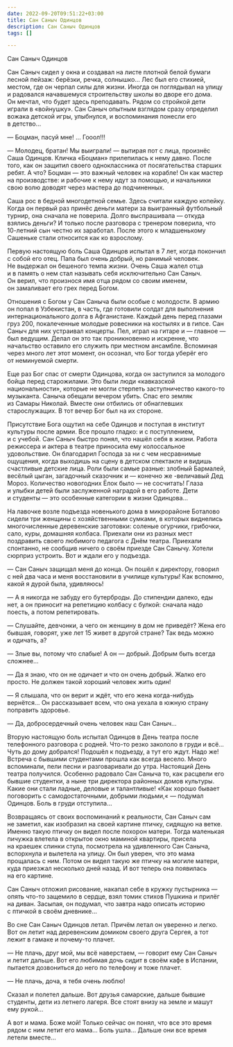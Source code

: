 ```yaml
---
date: 2022-09-20T09:51:22+03:00
title: Сан Саныч Одинцов
description: Сан Саныч Одинцов
tags: []

---
```

<p>Сан Саныч Одинцов</p>

<p>Сан Саныч сидел у окна и создавал на листе плотной белой бумаги лесной пейзаж: берёзки, речка, солнышко… Лес был его стихией, местом, где он черпал силы для жизни. Иногда он поглядывал на улицу и радовался начавшемуся строительству школы во дворе его дома. Он мечтал, что будет здесь преподавать. Рядом со стройкой дети играли в «войнушку». Сан Саныч опытным взглядом сразу определил вожака детской игры, улыбнулся, и воспоминания понесли его в детство…</p>

<p>— Боцман, пасуй мне! … Гооол!!!<br />

— Молодец, братан! Мы выиграли! — вытирая пот с лица, произнёс Саша Одинцов. Кличка «Боцман» прилепилась к нему давно. После того, как он защитил своего одноклассника от посягательства старших ребят. А что? Боцман — это важный человек на корабле! Он как мастер на производстве: и рабочие к нему идут за помощью, и начальники свою волю доводят через мастера до подчиненных.<br />

Саша рос в бедной многодетной семье. Здесь считали каждую копейку. Когда он первый раз принёс деньги матери за выигранный футбольный турнир, она сначала не поверила. Долго выспрашивала — откуда взялись деньги? И только после разговора с тренером поверила, что <nobr>10-летний</nobr> сын честно их заработал. После этого к младшенькому Сашеньке стали относится как ко взрослому.</p>

<p>Первую настоящую боль Саша Одинцов испытал в 7 лет, когда покончил с собой его отец. Папа был очень добрый, но ранимый человек. Не выдержал он бешеного темпа жизни. Очень Саша жалел отца и в память о нем стал называть себя исключительно Сан Саныч. Он верил, что произнося имя отца рядом со своим именем, он замаливает его грех перед Богом.<br />

Отношения с Богом у Сан Саныча были особые с молодости. В армию он попал в Узбекистан, в часть, где готовили солдат для выполнения интернационального долга в Афганистане. Каждый день перед глазами груз 200, покалеченные молодые ровесники на костылях и в гипсе. Сан Саныч для них устраивал концерты. Пел, играл на гитаре и — главное — был ведущим. Делал он это так проникновенно и искренне, что начальство оставило его служить при местном ансамбле. Вспоминая через много лет этот момент, он осознал, что Бог тогда уберёг его от неминуемой смерти.<br />

Еще раз Бог спас от смерти Одинцова, когда он заступился за молодого бойца перед старожилами. Это были люди «кавказской национальности», которые не могли стерпеть заступничество <nobr>какого-то</nobr> музыканта. Саныча обещали вечером убить. Спас его земляк из Самары Николай. Вместе они отбились от обнаглевших старослужащих. В тот вечер Бог был на их стороне.<br />

Присутствие Бога ощутил на себе Одинцов и поступая в институт культуры после армии. Все прошло гладко: и с поступлением, и с учебой. Сан Саныч быстро понял, что нашёл себя в жизни. Работа режиссера и актера в театре приносила ему колоссальное удовольствие. Он благодарил Господа за ни с чем несравнимые ощущения, когда выходишь на сцену в детском спектакле и видишь счастливые детские лица. Роли были самые разные: злобный Бармалей, весёлый цыган, загадочный сказочник и — конечно же -величавый Дед Мороз. Количество новогодних Ёлок было — не сосчитать! Глаза и улыбки детей были заслуженной наградой в его работе. Дети и студенты — это особенные категории в жизни Одинцова…</p>

<p>На лавочке возле подъезда новенького дома в микрорайоне Боталово сидели три женщины с хозяйственными сумками, в которых виднелись многочисленные деревенские заготовки: соленые огурчики, грибочки, сало, куры, домашняя колбаса. Приехали они из разных мест поздравить своего любимого педагога с Днём театра. Приехали спонтанно, не сообщив ничего о своём приезде Сан Санычу. Хотели сюрприз устроить. Вот и ждали его у подъезда.<br />

— Сан Саныч защищал меня до конца. Он пошёл к директору, говорил с ней два часа и меня восстановили в училище культуры! Как вспомню, какой я дурой была, удивляюсь!<br />

— А я никогда не забуду его бутерброды. До стипендии далеко, еды нет, а он приносит на репетицию колбасу с булкой: сначала надо поесть, а потом репетировать.<br />

— Слушайте, девчонки, а чего он женщину в дом не приведёт? Жена его бывшая, говорят, уже лет 15 живет в другой стране? Так ведь можно и одичать, а?<br />

— Злые вы, потому что слабые! А он — добрый. Добрым быть всегда сложнее…<br />

— Да я знаю, что он не одичает и что он очень добрый. Жалко его просто. Не должен такой хороший человек жить один!<br />

— Я слышала, что он верит и ждёт, что его жена <nobr>когда-нибудь</nobr> вернётся… Он рассказывает всем, что она уехала в южную страну поправить здоровье.<br />

— Да, добросердечный очень человек наш Сан Саныч…</p>

<p>Вторую настоящую боль испытал Одинцов в День театра после телефонного разговора с родней. <nobr>Что-то</nobr> резко закололо в груди и всё… Чуть до дому добрался! Подошёл к подъезду, а тут его ждут. Надо же! Встреча с бывшими студентами прошла как всегда весело. Много вспоминали, пели песни и разговаривали до утра. Настоящий День театра получился. Особенно радовало Сан Саныча то, как расцвели его бывшие студентки, а ныне три директора районных домов культуры. Какие они стали ладные, деловые и талантливые! «Как хорошо бывает поговорить с самодостаточными, добрыми людьми,« — подумал Одинцов. Боль в груди отступила…</p>

<p>Возвращаясь от своих воспоминаний к реальности, Сан Саныч сам не заметил, как изобразил на своей картине птичку, сидящую на ветке. Именно такую птичку он видел после похорон матери. Тогда маленькая пичужка влетела в открытое окно маминой квартиры, присела на краешек спинки стула, посмотрела на удивленного Сан Саныча, вспорхнула и вылетела на улицу. Он был уверен, что это мама прощалась с ним. Потом он видел такую же птичку на могиле матери, куда приезжал несколько дней назад. И вот теперь она появилась на его картине.<br />

Сан Саныч отложил рисование, накапал себе в кружку пустырника — опять <nobr>что-то</nobr> защемило в сердце, взял томик стихов Пушкина и прилёг на диван. Засыпая, он подумал, что завтра надо описать историю с птичкой в своём дневнике…</p>

<p>Во сне Сан Саныч Одинцов летал. Причём летал он уверенно и легко. Вот он летит над деревенским домиком своего друга Сергея, а тот лежит в гамаке и <nobr>почему-то</nobr> плачет.<br />

— Не плачь, друг мой, мы всё наверстаем, — говорит ему Сан Саныч и летит дальше. Вот его любимая дочь сидит в своём кафе в Испании, пытается дозвониться до него по телефону и тоже плачет.<br />

— Не плачь, доча, я тебя очень люблю!<br />

Сказал и полетел дальше. Вот друзья самарские, дальше бывшие студенты, дети из летнего лагеря. Все стоят внизу на земле и машут ему рукой…<br />

А вот и мама. Боже мой! Только сейчас он понял, что все это время рядом с ним летит его мама… Боль ушла… Дальше они все время летели вместе…</p>